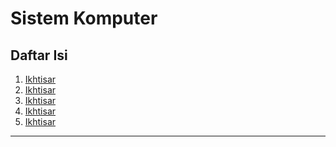 <h1>Sistem Komputer</h1>

<h2 id="Daftar-Isi"> Daftar Isi</h2>

<ol>
    <li><a href="ikhtisar" title="Ikhtisaar"> Ikhtisar </li>
    <li><a href="silabus" title="silabus"> Ikhtisar </li>
    <li><a href="materi" title="Materi"> Ikhtisar </li>
    <li><a href="refrensi" title="Refrensi"> Ikhtisar </li>
    <li><a href="sertifikasi" title="Sertifikasi"> Ikhtisar </li> 
</ol>
<hr>
